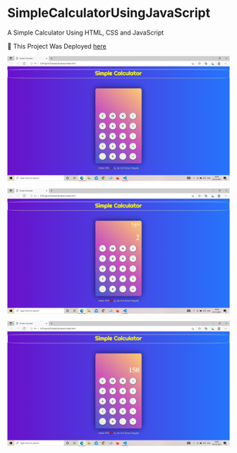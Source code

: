 # SimpleCalculatorUsingJavaScript
A Simple Calculator Using HTML, CSS and JavaScript


:round_pushpin: This Project Was Deployed [here](https://saianilkumardeyyala.github.io/SimpleCalculatorUsingJavaScript/)

![Simple Calculator Using JavaScript By Sai Anil Kumar Deyyala](https://raw.githubusercontent.com/SaiAnilKumarDeyyala/SimpleCalculatorUsingJavaScript/main/Images/Screenshot%20(294).png)

![Simple Calculator Using JavaScript By Sai Anil Kumar Deyyala](https://raw.githubusercontent.com/SaiAnilKumarDeyyala/SimpleCalculatorUsingJavaScript/main/Images/Screenshot%20(295).png)

![Simple Calculator Using JavaScript By Sai Anil Kumar Deyyala](https://raw.githubusercontent.com/SaiAnilKumarDeyyala/SimpleCalculatorUsingJavaScript/main/Images/Screenshot%20(296).png)
